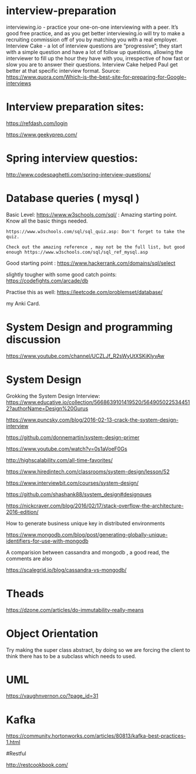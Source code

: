 # interview-preparation

interviewing.io - practice your one-on-one interviewing with a peer. It’s good free practice, and as you get better interviewing.io will try to make a recruiting commission off of you by matching you with a real employer.
Interview Cake - a lot of interview questions are “progressive”; they start with a simple question and have a lot of follow up questions, allowing the interviewer to fill up the hour they have with you, irrespective of how fast or slow you are to answer their questions. Interview Cake helped Paul get better at that specific interview format.
Source: https://www.quora.com/Which-is-the-best-site-for-preparing-for-Google-interviews


# Interview preparation sites:

https://refdash.com/login

https://www.geekyprep.com/

# Spring interview questios: 
   http://www.codespaghetti.com/spring-interview-questions/


# Database queries ( mysql )
  Basic Level:
    https://www.w3schools.com/sql/ : Amazing starting point. Know all the basic things needed.
    
    https://www.w3schools.com/sql/sql_quiz.asp: Don't forget to take the quiz.
    
    Check out the amazing reference , may not be the full list, but good enough https://www.w3schools.com/sql/sql_ref_mysql.asp
    
   
  Good starting point : https://www.hackerrank.com/domains/sql/select 
  
  slightly tougher with some good catch points: https://codefights.com/arcade/db
  
  Practise this as well: https://leetcode.com/problemset/database/
  
  my Anki Card.
  
# System Design and programming discussion 

https://www.youtube.com/channel/UCZLJf_R2sWyUtXSKiKlyvAw

# System Design


Grokking the System Design Interview: https://www.educative.io/collection/5668639101419520/5649050225344512?authorName=Design%20Gurus


https://www.puncsky.com/blog/2016-02-13-crack-the-system-design-interview

https://github.com/donnemartin/system-design-primer

https://www.youtube.com/watch?v=0s1aVoeF0Gs

http://highscalability.com/all-time-favorites/

https://www.hiredintech.com/classrooms/system-design/lesson/52

https://www.interviewbit.com/courses/system-design/

https://github.com/shashank88/system_design#designques

https://nickcraver.com/blog/2016/02/17/stack-overflow-the-architecture-2016-edition/


How to generate business unique key in distributed environments

https://www.mongodb.com/blog/post/generating-globally-unique-identifiers-for-use-with-mongodb

A comparision between cassandra and mongodb , a good read, the comments are also 

https://scalegrid.io/blog/cassandra-vs-mongodb/


# Theads 
  https://dzone.com/articles/do-immutability-really-means

# Object Orientation 

Try making the super class abstract, by doing so we are forcing the client to think there has to be a subclass which needs to used.

# UML

   https://vaughnvernon.co/?page_id=31

# Kafka

 https://community.hortonworks.com/articles/80813/kafka-best-practices-1.html
 
#Restful

http://restcookbook.com/
